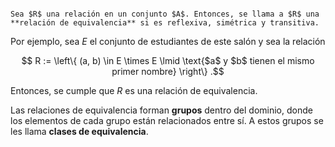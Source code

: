 ```ad-definition

Sea $R$ una relación en un conjunto $A$. Entonces, se llama a $R$ una **relación de equivalencia** si es reflexiva, simétrica y transitiva.

```

Por ejemplo, sea $E$ el conjunto de estudiantes de este salón y sea la relación

$$
R := \left\{ (a, b) \in E \times E \lmid \text{$a$ y $b$ tienen el mismo primer nombre} \right\}
.$$

Entonces, se cumple que $R$ es una relación de equivalencia.

Las relaciones de equivalencia forman **grupos** dentro del dominio, donde los elementos de cada grupo están relacionados entre sí. A estos grupos se les llama **clases de equivalencia**.
